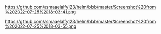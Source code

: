 https://github.com/asmaaelalfy123/helm/blob/master/Screenshot%20from%202022-07-25%2018-03-41.png


https://github.com/asmaaelalfy123/helm/blob/master/Screenshot%20from%202022-07-25%2018-03-55.png